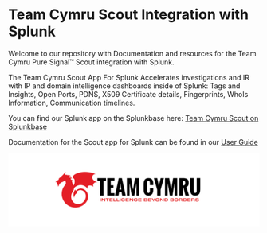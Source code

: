 # Team Cymru Scout Integration with Splunk

Welcome to our repository with Documentation and resources for the Team Cymru Pure Signal™ Scout integration with Splunk.

The Team Cymru Scout App For Splunk Accelerates investigations and IR with IP and domain intelligence dashboards inside of Splunk: Tags and Insights, Open Ports, PDNS, X509 Certificate details, Fingerprints, WhoIs Information, Communication timelines.

You can find our Splunk app on the Splunkbase here: [Team Cymru Scout on Splunkbase](https://splunkbase.splunk.com/app/7347) 

Documentation for the Scout app for Splunk can be found in our [User Guide](https://www.team-cymru.com/)

![Team Cymru Logo](https://raw.githubusercontent.com/team-cymru/scout-sentinel/main/Images/team%20cymru%20logo%20bigger%20bg.png)
